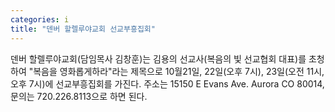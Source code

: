 ```yaml
---
categories: i
title: "덴버 할렐루야교회 선교부흥집회"
---
```

덴버 할렐루야교회(담임목사 김창훈)는 김용의 선교사(복음의 빛 선교협회 대표)를 초청하여 "복음을 영화롭게하라"라는 제목으로 10월21일, 22일(오후 7시), 23일(오전 11시, 오후 7시)에 선교부흥집회를 가진다. 주소는 15150 E Evans Ave. Aurora CO 80014, 문의는 720.226.8113으로 하면 된다.